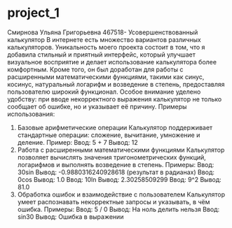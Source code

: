 # project_1
Смирнова Ульяна Григорьевна 467518- Усовершенствованный калькулятор 
В интернете есть множество вариантов различных калькуляторов. Уникальность моего проекта состоит в том, что я добавила стильный и приятный интерфейс, который улучшает визуальное восприятие и делает использование калькулятора более комфортным. Кроме того, он был доработан для работы с расширенными математическими функциями, такими как синус, косинус, натуральный логарифм и возведение в степень, предоставляя пользователю широкий функционал.
Особое внимание уделено удобству: при вводе некорректного выражения калькулятор не только сообщает об ошибке, но и указывает её причину.
Примеры использования:
1. Базовые арифметические операции
Калькулятор поддерживает стандартные операции: сложение, вычитание, умножение и деление.
Пример:
Ввод: 5 + 7
Вывод: 12
2. Работа с расширенными математическими функциями
Калькулятор позволяет вычислять значения тригонометрических функций, логарифмов и выполнять возведение в степень.
Примеры:
Ввод: 30sin
Вывод: -0.9880316240928618 (результат в радианах)
Ввод: 0cos
Вывод: 1.0
Ввод: 10ln
Вывод: 2.30258509299
Ввод: 9^2
Вывод: 81.0
3. Обработка ошибок и взаимодействие с пользователем
Калькулятор умеет распознавать некорректные запросы и указывать, в чём ошибка.
Примеры:
Ввод: 5 / 0
Вывод: На ноль делить нельзя
Ввод: sin30
Вывод: Ошибка в выражении
